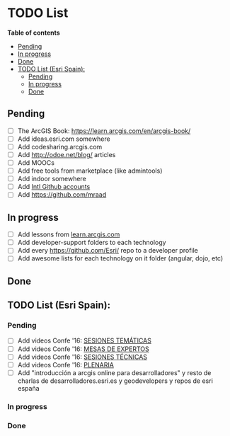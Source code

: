 # TODO List
<!-- START doctoc generated TOC please keep comment here to allow auto update -->
<!-- DON'T EDIT THIS SECTION, INSTEAD RE-RUN doctoc TO UPDATE -->
**Table of contents**

- [Pending](#pending)
- [In progress](#in-progress)
- [Done](#done)
- [TODO List (Esri Spain):](#todo-list-esri-spain)
  - [Pending](#pending-1)
  - [In progress](#in-progress-1)
  - [Done](#done-1)

<!-- END doctoc generated TOC please keep comment here to allow auto update -->

## Pending
* [ ] The ArcGIS Book: https://learn.arcgis.com/en/arcgis-book/
* [ ] Add ideas.esri.com somewhere
* [ ] Add codesharing.arcgis.com
* [ ] Add http://odoe.net/blog/ articles
* [ ] Add MOOCs
* [ ] Add free tools from marketplace (like admintools)
* [ ] Add indoor somewhere
* [ ] Add [Intl Github accounts](https://github.com/search?utf8=%E2%9C%93&q=esri&type=Users&ref=searchresults)
* [ ] Add https://github.com/mraad

## In progress
* [ ] Add lessons from [learn.arcgis.com](http://learn.arcgis.com/en/)
* [ ] Add developer-support folders to each technology
* [ ] Add every https://github.com/Esri/ repo to a developer profile
* [ ] Add awesome lists for each technology on it folder (angular, dojo, etc)

## Done


## TODO List (Esri Spain):

### Pending
* [ ] Add videos Confe '16: [SESIONES TEMÁTICAS](https://www.youtube.com/playlist?list=PLoptan2utx15GTm4xlTbdGg7fFdZHeZwT)
* [ ] Add videos Confe '16: [MESAS DE EXPERTOS](https://www.youtube.com/playlist?list=PLoptan2utx17ZUfvws6DNRH6D1f7kCfiK)
* [ ] Add videos Confe '16: [SESIONES TÉCNICAS](https://www.youtube.com/playlist?list=PLoptan2utx16niLrOMprCThrbrnmnTjGI)
* [ ] Add videos Confe '16: [PLENARIA](https://www.youtube.com/playlist?list=PLoptan2utx17PiimHANwZ8VNOEAGHiXfF)
* [ ] Add "introducción a arcgis online para desarrolladores" y resto de charlas de desarrolladores.esri.es y geodevelopers
y repos de esri españa

### In progress

### Done
